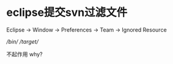 # eclipse提交svn过滤文件


Eclipse -> Window -> Preferences -> Team -> Ignored Resource

*/bin/*
*/target/*

不起作用 why?